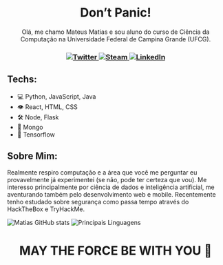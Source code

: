 <h1 align="center">Don’t Panic!</h1> 

<p align="center">Olá, me chamo Mateus Matias e sou aluno do curso de Ciência da Computação na Universidade Federal de Campina Grande (UFCG).</p>
 
<h3 align="center">
<div align='center'>
  <a href='https://twitter.com/omrmatias' target="_blank">
    <img alt='Twitter' src='https://img.shields.io/badge/Twitter-424B54.svg?&style=for-the-badge&logo=twitter&logoColor=FFFFFF&color=000000' title='Twitter'>
  </a>
  <a href='https://steamcommunity.com/id/ummatias/' target="_blank">
    <img alt='Steam' src='https://img.shields.io/badge/Steam-424B54.svg?&style=for-the-badge&logo=steam&logoColor=FFFFFF&color=000000' title='E-mail'>
  </a>
  <a href='https://www.linkedin.com/in/ummatias/' target="_blank">
    <img alt='LinkedIn' src='https://img.shields.io/badge/LinkedIn-424B54.svg?&style=for-the-badge&logo=LinkedIn&logoColor=FFFFFF&color=000000'  title='LinkedIn'>
  </a>
</div>
</h3>

## Techs:
- 💻 Python, JavaScript, Java
- 👁 React, HTML, CSS
- 🛠 Node, Flask
- 💽 Mongo
- 🧠 Tensorflow

## Sobre Mim:

Realmente respiro computação e a área que você me perguntar eu provavelmente já experimentei (se não, pode ter certeza que vou). Me interesso principalmente por ciência de dados e inteligência artificial, me aventurando também pelo desenvolvimento web e mobile. Recentemente tenho estudado sobre segurança como passa tempo através do HackTheBox e TryHackMe.

![Matias GitHub stats](https://github-readme-stats.vercel.app/api?username=ummatias&show_icons=true&bg_color=0000&text_color=fff&hide_border=true)
![Principais Linguagens](https://github-readme-stats.vercel.app/api/top-langs/?username=ummatias&layout=compact&bg_color=0000&text_color=fff&hide_border=true)


<h1 align="center">MAY THE FORCE BE WITH YOU 🙏</h1> 
